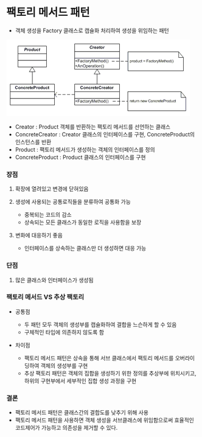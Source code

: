 # 팩토리 메서드 패턴 

- 객체 생성을 Factory 클래스로 캡슐화 처리하여 생성을 위임하는 패턴

![img_1.png](img_1.png)
- Creator : Product 객체를 반환하는 팩토리 메서드를 선언하는 클래스
- ConcreteCreator : Creator 클래스의 인터페이스를 구현, ConcreteProduct의 인스턴스를 반환
- Product : 팩토리 메서드가 생성하는 객체의 인터페이스를 정의
- ConcreteProduct : Product 클래스의 인터페이스를 구현

### 장점

1.  확장에 열려있고 변경에 닫혀있음


2. 생성에 사용되는 공통로직들을 분류하여 공통화 가능
   - 중복되는 코드의 감소
   - 상속되는 모든 클래스가 동일한 로직을 사용함을 보장


3. 변화에 대응하기 좋음
   - 인터페이스를 상속하는 클래스만 더 생성하면 대응 가능

### 단점

1. 많은 클래스와 인터페이스가 생성됨

### 팩토리 메서드 VS 추상 팩토리
- 공통점
   - 두 패턴 모두 객체의 생성부를 캡슐화하여 결합을 느슨하게 할 수 있음
   - 구체적인 타입에 의존하지 않도록 함
  

- 차이점
   - 팩토리 메서드 패턴은 상속을 통해 서브 클래스에서 팩토리 메서드를 오버라이딩하여 객체의 생성부를 구현
   - 추상 팩토리 패턴은 객체의 집합을 생성하기 위한 정의를 추상부에 위치시키고, 하위의 구현부에서 세부적인 집합 생성 과정을 구현

### 결론
- 팩토리 메서드 패턴은 클래스간의 결합도를 낮추기 위해 사용
- 팩토리 메서드 패턴을 사용하면 객체 생성을 서브클래스에 위임함으로써 효율적인 코드제어가 가능하고 의존성을 제거할 수 있다.